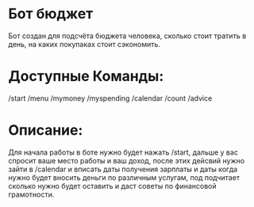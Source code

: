 
# Бот бюджет
Бот создан для подсчёта бюджета человека, сколько стоит тратить в день, на каких покупаках стоит сэкономить.
# Доступные Команды:
/start
/menu
/mymoney
/myspending
/calendar
/count
/adviсe
# Описание:
Для начала работы в боте нужно будет нажать /start, дальше у вас спросит ваше место работы и ваш доход, после этих дейсвий нужно зайти в /calendar и вписать даты получения зарплаты и даты когда нужно будет вносить деньги по различным услугам, под подчитает сколько нужно будет оставить и даст советы по финансовой грамотности.

